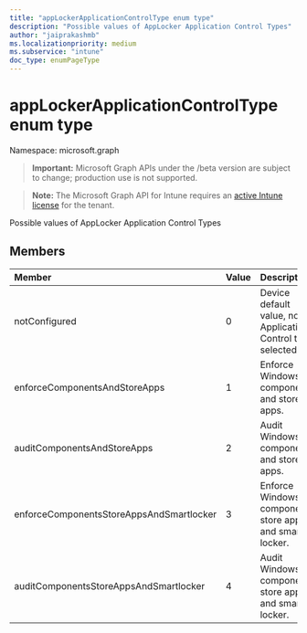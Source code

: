 ```yaml
---
title: "appLockerApplicationControlType enum type"
description: "Possible values of AppLocker Application Control Types"
author: "jaiprakashmb"
ms.localizationpriority: medium
ms.subservice: "intune"
doc_type: enumPageType
---
```


# appLockerApplicationControlType enum type

Namespace: microsoft.graph

> **Important:** Microsoft Graph APIs under the /beta version are subject to change; production use is not supported.

> **Note:** The Microsoft Graph API for Intune requires an [active Intune license](https://go.microsoft.com/fwlink/?linkid=839381) for the tenant.

Possible values of AppLocker Application Control Types

## Members
|Member|Value|Description|
|:---|:---|:---|
|notConfigured|0|Device default value, no Application Control type selected.|
|enforceComponentsAndStoreApps|1|Enforce Windows component and store apps.|
|auditComponentsAndStoreApps|2|Audit Windows component and store apps.|
|enforceComponentsStoreAppsAndSmartlocker|3|Enforce Windows components, store apps and smart locker.|
|auditComponentsStoreAppsAndSmartlocker|4|Audit Windows components, store apps and smart locker​.|
